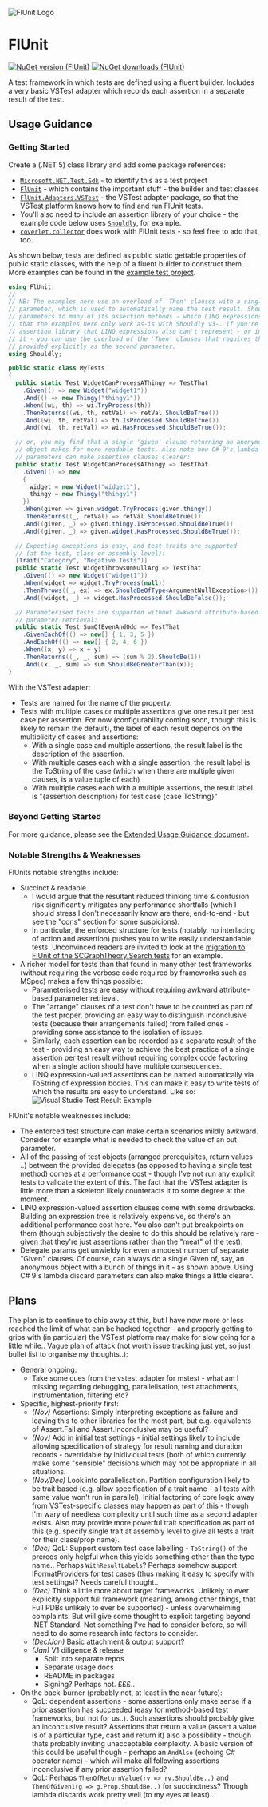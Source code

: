 ![FlUnit Logo](src/FlUnitIcon.png)

# FlUnit

[![NuGet version (FlUnit)](https://img.shields.io/nuget/v/FlUnit.svg?style=flat-square)](https://www.nuget.org/packages/FlUnit/) [![NuGet downloads (FlUnit)](https://img.shields.io/nuget/dt/FlUnit.svg?style=flat-square)](https://www.nuget.org/packages/FlUnit/)

A test framework in which tests are defined using a fluent builder. Includes a very basic VSTest adapter which records each assertion in a separate result of the test. 

## Usage Guidance

### Getting Started

Create a (.NET 5) class library and add some package references:
- [`Microsoft.NET.Test.Sdk`](https://www.nuget.org/packages/Microsoft.NET.Test.Sdk/) - to identify this as a test project
- [`FlUnit`](https://www.nuget.org/packages/FlUnit/) - which contains the important stuff - the builder and test classes
- [`FlUnit.Adapters.VSTest`](https://www.nuget.org/packages/FlUnit.Adapters.VSTest/) - the VSTest adapter package, so that the VSTest platform knows how to find and run FlUnit tests.
- You'll also need to include an assertion library of your choice - the example code below uses [`Shouldly`](https://www.nuget.org/packages/Shouldly/), for example.
- [`coverlet.collector`](https://www.nuget.org/packages/coverlet.collector/) does work with FlUnit tests - so feel free to add that, too.

As shown below, tests are defined as public static gettable properties of public static classes, with the help of a fluent builder to construct them. More examples can be found in the [example test project](./src/Example.TestProject/ExampleTests.cs).

```csharp
using FlUnit;
// 
// NB: The examples here use an overload of 'Then' clauses with a single LINQ expression-valued
// parameter, which is used to automatically name the test result. Shouldly v4 adds optional
// parameters to many of its assertion methods - which LINQ expressions can't represent - meaning
// that the examples here only work as-is with Shouldly v3-. If you're using v4+, or a different
// assertion library that LINQ expressions also can't represent - or indeed if you'd simply prefer
// it - you can use the overload of the 'Then' clauses that requires the test result label to be
// provided explicitly as the second parameter.
using Shouldly;

public static class MyTests
{
  public static Test WidgetCanProcessAThingy => TestThat
    .Given(() => new Widget("widget1"))
    .And(() => new Thingy("thingy1"))
    .When((wi, th) => wi.TryProcess(th))
    .ThenReturns((wi, th, retVal) => retVal.ShouldBeTrue())
    .And((wi, th, retVal) => th.IsProcessed.ShouldBeTrue())
    .And((wi, th, retVal) => wi.HasProcessed.ShouldBeTrue());

  // or, you may find that a single 'given' clause returning an anonymous
  // object makes for more readable tests. Also note how C# 9's lambda discard
  // parameters can make assertion clauses clearer:
  public static Test WidgetCanProcessAThingy => TestThat
    .Given(() => new
    {
      widget = new Widget("widget1"),
      thingy = new Thingy("thingy1")
    })
    .When(given => given.widget.TryProcess(given.thingy))
    .ThenReturns((_, retVal) => retVal.ShouldBeTrue())
    .And((given, _) => given.thingy.IsProcessed.ShouldBeTrue())
    .And((given, _) => given.widget.HasProcessed.ShouldBeTrue());

  // Expecting exceptions is easy, and test traits are supported
  // (at the test, class or assembly level):
  [Trait("Category", "Negative Tests")]
  public static Test WidgetThrowsOnNullArg => TestThat
    .Given(() => new Widget("widget1"))
    .When(widget => widget.TryProcess(null))
    .ThenThrows((_, ex) => ex.ShouldBeOfType<ArgumentNullException>())
    .And((widget, _) => widget.HasProcessed.ShouldBeFalse());

  // Parameterised tests are supported without awkward attribute-based
  // parameter retrieval:
  public static Test SumOfEvenAndOdd => TestThat
    .GivenEachOf(() => new[] { 1, 3, 5 })
    .AndEachOf(() => new[] { 2, 4, 6 })
    .When((x, y) => x + y)
    .ThenReturns((_, _, sum) => (sum % 2).ShouldBe(1))
    .And((x, _, sum) => sum.ShouldBeGreaterThan(x));
}
```

With the VSTest adapter:
* Tests are named for the name of the property.
* Tests with multiple cases or multiple assertions give one result per test case per assertion. For now (configurability coming soon, though this is likely to remain the default), the label of each result depends on the multiplicity of cases and assertions:
  * With a single case and multiple assertions, the result label is the description of the assertion.
  * With multiple cases each with a single assertion, the result label is the ToString of the case (which when there are multiple given clauses, is a value tuple of each)
  * With multiple cases each with a multiple assertions, the result label is "\{assertion description\} for test case \{case ToString\}"

### Beyond Getting Started

For more guidance, please see the [Extended Usage Guidance document](docs/extended-usage-guidance.md).

### Notable Strengths & Weaknesses

FlUnits notable strengths include:
- Succinct & readable.
  - I would argue that the resultant reduced thinking time & confusion risk significantly mitigates any performance shortfalls (which I should stress I don't necessarily know are there, end-to-end - but see the "cons" section for some suspicions).
  - In particular, the enforced structure for tests (notably, no interlacing of action and assertion) pushes you to write easily understandable tests. Unconvinced readers are invited to look at the [migration to FlUnit of the SCGraphTheory.Search tests](https://github.com/sdcondon/SCGraphTheory.Search/commit/e9e7a67d9fe15f0060e1a8d772ad556de05e73e2) for an example.
- A richer model for tests than that found in many other test frameworks (without requiring the verbose code required by frameworks such as MSpec) makes a few things possible:
  - Parameterised tests are easy without requiring awkward attribute-based parameter retrieval.
  - The "arrange" clauses of a test don't have to be counted as part of the test proper, providing an easy way to distinguish inconclusive tests (because their arrangements failed) from failed ones - providing some assistance to the isolation of issues.
  - Similarly, each assertion can be recorded as a separate result of the test - providing an easy way to achieve the best practice of a single assertion per test result without requiring complex code factoring when a single action should have multiple consequences.
  - LINQ expression-valued assertions can be named automatically via ToString of expression bodies. This can make it easy to write tests of which the results are easy to understand. Like so:  
  ![Visual Studio Test Result Example](docs/VSTestResultExample.png)

FlUnit's notable weaknesses include:
- The enforced test structure can make certain scenarios mildly awkward. Consider for example what is needed to check the value of an out parameter.
- All of the passing of test objects (arranged prerequisites, return values ..) between the provided delegates (as opposed to having a single test method) comes at a performance cost - though I've not run any explicit tests to validate the extent of this. The fact that the VSTest adapter is little more than a skeleton likely counteracts it to some degree at the moment.
- LINQ expression-valued assertion clauses come with some drawbacks. Building an expression tree is relatively expensive, so there's an additional performance cost here. You also can't put breakpoints on them (though subjectively the desire to do this should be relatively rare - given that they're just assertions rather than the "meat" of the test).
- Delegate params get unwieldy for even a modest number of separate "Given" clauses. Of course, can always do a single Given of, say, an anonymous object with a bunch of things in it - as shown above. Using C# 9's lambda discard parameters can also make things a little clearer.

## Plans

The plan is to continue to chip away at this, but I have now more or less reached the limit of what can be hacked together - and properly getting to grips with (in particular) the VSTest platform may make for slow going for a little while.. Vague plan of attack (not worth issue tracking just yet, so just bullet list to organise my thoughts..):

- General ongoing:
  - Take some cues from the vstest adapter for mstest - what am I missing regarding debugging, parallelisation, test attachments, instrumentation, filtering etc?
- Specific, highest-priority first:
  - *(Nov)* Assertions: Simply interpreting exceptions as failure and leaving this to other libraries for the most part, but e.g. equivalents of Assert.Fail and Assert.Inconclusive may be useful?
  - *(Nov)* Add in initial test settings - initial settings likely to include allowing specification of strategy for result naming and duration records - overridable by inidividual tests (both of which currently make some "sensible" decisions which may not be appropriate in all situations.
  - *(Nov/Dec)* Look into parallelisation. Partition configuration likely to be trait based (e.g. allow specification of a trait name - all tests with same value won't run in parallel). Initial factoring of core logic away from VSTest-specific classes may happen as part of this - though I'm wary of needless complexity until such time as a second adapter exists. Also may provide more powerful trait specification as part of this (e.g. specify single trait at assembly level to give all tests a trait for their class/prop name).
  - *(Dec)* QoL: Support custom test case labelling - `ToString()` of the prereqs only helpful when this yields something other than the type name.. Perhaps `WithResultLabels`? Perhaps somehow support IFormatProviders for test cases (thus making it easy to specify with test settings)? Needs careful thought..
  - *(Dec)* Think a little more about target frameworks. Unlikely to ever explicitly support full framework (meaning, among other things, that Full PDBs unlikely to ever be supported) - unless overwhelming complaints. But will give some thought to explicit targeting beyond .NET Standard. Not something I've had to consider before, so will need to do some research into factors to consider.
  - *(Dec/Jan)* Basic attachment & output support?
  - *(Jan)* V1 diligence & release
    - Split into separate repos
    - Separate usage docs
    - README in packages
    - Signing? Perhaps not. £££..
- On the back-burner (probably not, at least in the near future):
  - QoL: dependent assertions - some assertions only make sense if a prior assertion has succeeded (easy for method-based test frameworks, but not for us..). Such assertions should probably give an inconclusive result? Assertions that return a value (assert a value is of a particular type, cast and return it) also a possibility - though thats probably inviting unacceptable complexity. A basic version of this could be useful though - perhaps an `AndAlso` (echoing C# operator name) - which will make all following assertions inconclusive if any prior assertion failed?
  - QoL: Perhaps `ThenOfReturnValue(rv => rv.ShouldBe..)` and `ThenOfGiven1(g => g.Prop.ShouldBe..)` for succinctness? Though lambda discards work pretty well (to my eyes at least)..

